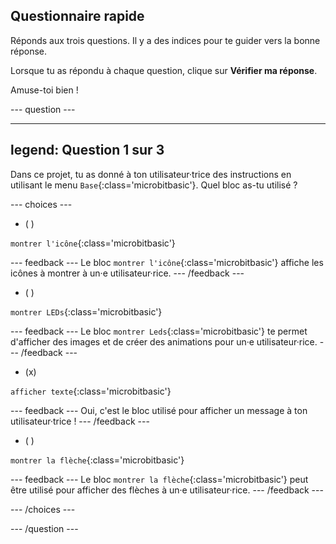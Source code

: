 ## Questionnaire rapide

Réponds aux trois questions. Il y a des indices pour te guider vers la bonne réponse.

Lorsque tu as répondu à chaque question, clique sur **Vérifier ma réponse**.

Amuse-toi bien !

--- question ---

---
legend: Question 1 sur 3
---

Dans ce projet, tu as donné à ton utilisateur·trice des instructions en utilisant le menu `Base`{:class='microbitbasic'}. Quel bloc as-tu utilisé ?

--- choices ---

- ( )

`montrer l'icône`{:class='microbitbasic'}

--- feedback ---
Le bloc `montrer l'icône`{:class='microbitbasic'} affiche les icônes à montrer à un·e utilisateur·rice.
--- /feedback ---

- ( )

`montrer LEDs`{:class='microbitbasic'}

--- feedback ---
Le bloc `montrer Leds`{:class='microbitbasic'} te permet d'afficher des images et de créer des animations pour un·e utilisateur·rice.
--- /feedback ---

- (x)

`afficher texte`{:class='microbitbasic'}

--- feedback ---
Oui, c'est le bloc utilisé pour afficher un message à ton utilisateur·trice !
--- /feedback ---

- ( )

`montrer la flèche`{:class='microbitbasic'}

--- feedback ---
Le bloc `montrer la flèche`{:class='microbitbasic'} peut être utilisé pour afficher des flèches à un·e utilisateur·rice.
--- /feedback ---

--- /choices ---

--- /question ---
